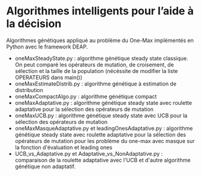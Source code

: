 # Algorithmes intelligents pour l’aide à la décision

Algorithmes génétiques appliqué au problème du One-Max  implémentés en Python avec le framework DEAP.

- oneMaxSteadyState.py : algorithme génétique steady state classique. On peut comparé les opérateurs de mutation, de croisement, de sélection et la taille de la population (nécéssite de modifier la liste OPERATEURS dans main())
- oneMaxEstimateDistrib.py : algorithme génétique à estimation de distribution
- oneMaxCompactAlgo.py : algorithme génétique compact 
- oneMaxAdaptative.py : algorithme génétique steady state avec roulette adaptative pour la sélection des opérateurs de mutation
- oneMaxUCB.py : algorithme génétique steady state avec UCB pour la sélection des opérateurs de mutation 
- oneMaxMasqueAdaptative.py et leadingOnesAdaptative.py : algorithme génétique steady state avec roulette adaptative pour la sélection des opérateurs de mutation pour les problème du one-max avec masque sur la fonction d'évaluation et leading ones
- UCB_vs_Adaptative.py et Adaptative_vs_NonAdaptative.py : comparaison de la roulette adaptative avec l'UCB et d'autre algorithme génétique non adaptatif.